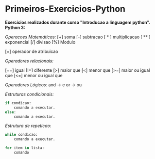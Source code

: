 # Primeiros-Exercicios-Python

**Exercicios realizados durante curso "Introducao a linguagem python".**
**Python 3:**

*Operacoes Matemáticas:*
[+] soma
[-] subtracao
[ * ] multiplicacao
[ ** ] exponencial
[/] divisao
[%] Modulo

[=] operador de atribuicao 

*Operadores relacionais:*

[==] igual
[!=] diferente
[>] maior que
[<] menor que
[>=] maior ou igual que
[<=] menor ou igual que

*Operadores Lógicos:*
and -> e
or -> ou

*Estruturas condicionais:*
``` python
if condicao:
    comando a executar.
else:
    comando a executar.
```
*Estrutura de repeticao:*
``` python
while condicao:
    comando a executar.

for item in lista:
    comando
```
